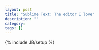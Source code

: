 ```yaml
---
layout: post
title: "Sublime Text: The editor I love"
description: ""
category: 
tags: []
---
```

{% include JB/setup %}
